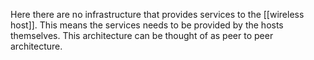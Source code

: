 Here there are no infrastructure that provides services to the [[wireless host]]. This means the services needs to be provided by the hosts themselves. This architecture can be thought of as peer to peer architecture.